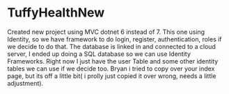 # TuffyHealthNew
Created new project using MVC dotnet 6 instead of 7. This one using Identity, so we have framework to do login, register, authentication, 
roles if we decide to do that. The database is linked in and connected to a cloud server, I ended up doing a SQL database so we can use
Identity Frameworks. Right now I just have the user Table and some other identity tables we can use if we decide too. Bryan i tried to copy
over your index page, but its off a little bit( i prolly just copied it over wrong, needs a little adjustment).

